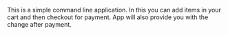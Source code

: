 This is a simple command line application. In this you can add items in your cart and then checkout for payment. App will also provide you with the change after payment.
